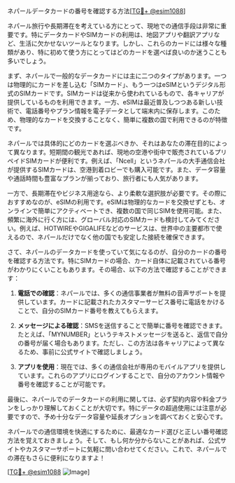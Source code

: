 ネパールデータカードの番号を確認する方法[[TG💪+ @esim1088](https://t.me/s/esim1088)]

ネパール旅行や長期滞在を考えている方にとって、現地での通信手段は非常に重要です。特にデータカードやSIMカードの利用は、地図アプリや翻訳アプリなど、生活に欠かせないツールとなります。しかし、これらのカードには様々な種類があり、特に初めて使う方にとってはどのカードを選べば良いのか迷うことも多いでしょう。

まず、ネパールで一般的なデータカードには主に二つのタイプがあります。一つは物理的にカードを差し込む「SIMカード」、もう一つはeSIMというデジタル形式のSIMカードです。SIMカードは従来から使われているもので、各キャリアが提供しているものを利用できます。一方、eSIMは最近普及しつつある新しい技術で、電話番号やプラン情報を電子データとして端末内に保存します。このため、物理的なカードを交換することなく、簡単に複数の国で利用できるのが特徴です。

ネパールでは具体的にどのカードを選ぶべきか、それはあなたの滞在目的によって異なります。短期間の観光であれば、現地の空港や街中で販売されているプリペイドSIMカードが便利です。例えば、「Ncell」というネパールの大手通信会社が提供するSIMカードは、空港到着ロビーでも購入可能です。また、データ容量や通話時間も豊富なプランが揃っており、旅行者にも人気があります。

一方で、長期滞在やビジネス用途なら、より柔軟な選択肢が必要です。その際におすすめなのが、eSIMの利用です。eSIMは物理的なカードを交換せずとも、オンラインで簡単にアクティベートでき、複数の国で同じSIMを使用可能。また、頻繁に海外に行く方には、グローバル対応のSIMカードも検討してみてください。例えば、HOTWIREやGIGALIFEなどのサービスは、世界中の主要都市で使えるので、ネパールだけでなく他の国でも安定した接続を確保できます。

さて、ネパールのデータカードを使っていて気になるのが、自分のカードの番号を確認する方法です。特にSIMカードの場合、カード自体に記載されている番号がわかりにくいこともあります。その場合、以下の方法で確認することができます：

1. **電話での確認**：ネパールでは、多くの通信事業者が無料の音声サポートを提供しています。カードに記載されたカスタマーサービス番号に電話をかけることで、自分のSIMカード番号を教えてもらえます。
   
2. **メッセージによる確認**：SMSを送信することで簡単に番号を確認できます。たとえば、「MYNUMBER」というテキストメッセージを送ると、返信で自分の番号が届く場合もあります。ただし、この方法は各キャリアによって異なるため、事前に公式サイトで確認しましょう。

3. **アプリを使用**：現在では、多くの通信会社が専用のモバイルアプリを提供しています。これらのアプリにログインすることで、自分のアカウント情報や番号を確認することが可能です。

最後に、ネパールでのデータカードの利用に関しては、必ず契約内容や料金プランをしっかり理解しておくことが大切です。特にデータの超過使用には注意が必要ですので、予め十分なデータ容量や延長オプションを調べておくと安心です。

ネパールでの通信環境を快適にするために、最適なカード選びと正しい番号確認方法を覚えておきましょう。そして、もし何か分からないことがあれば、公式サイトやカスタマーサポートに気軽に問い合わせてください。これで、ネパールでの滞在もさらに便利になりますよ！

[[TG💪+ @esim1088](https://t.me/s/esim1088) ![Image](https://i.postimg.cc/Y0z9fWf4/image.png)]